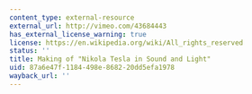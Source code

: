 ```yaml
---
content_type: external-resource
external_url: http://vimeo.com/43684443
has_external_license_warning: true
license: https://en.wikipedia.org/wiki/All_rights_reserved
status: ''
title: Making of "Nikola Tesla in Sound and Light"
uid: 87a6e47f-1184-498e-8682-20dd5efa1978
wayback_url: ''
---
```

